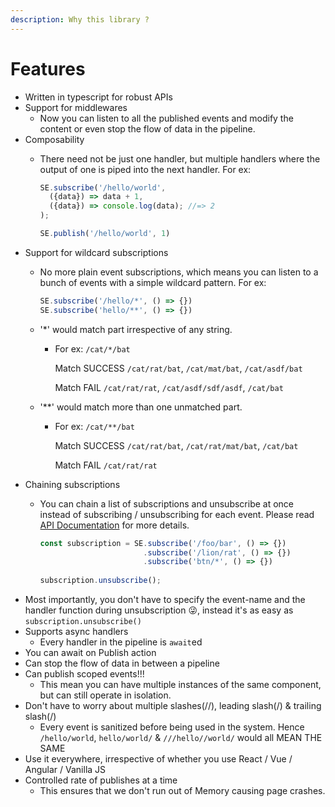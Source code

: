 ```yaml
---
description: Why this library ?
---
```


# Features

* Written in typescript for robust APIs
* Support for middlewares
  * Now you can listen to all the published events and modify the content or even stop the flow of data in the pipeline.
* Composability
  * There need not be just one handler, but multiple handlers where the output of one is piped into the next handler. For ex:

    ```javascript
    SE.subscribe('/hello/world', 
      ({data}) => data + 1, 
      ({data}) => console.log(data); //=> 2
    );

    SE.publish('/hello/world', 1)
    ```
* Support for wildcard subscriptions
  * No more plain event subscriptions, which means you can listen to a bunch of events with a simple wildcard pattern. For ex:

    ```javascript
    SE.subscribe('/hello/*', () => {})
    SE.subscribe('hello/**', () => {})
    ```

  * '\*' would match part irrespective of any string. 
    * For ex: `/cat/*/bat`   

      Match SUCCESS `/cat/rat/bat`, `/cat/mat/bat`, `/cat/asdf/bat`  

      Match FAIL    `/cat/rat/rat`, `/cat/asdf/sdf/asdf`, `/cat/bat`
  * '\*\*' would match more than one unmatched part. 
    * For ex: `/cat/**/bat`  

      Match SUCCESS `/cat/rat/bat`, `/cat/rat/mat/bat`, `/cat/bat`  

      Match FAIL    `/cat/rat/rat`
* Chaining subscriptions
  * You can chain a list of subscriptions and unsubscribe at once instead of subscribing / unsubscribing for each event. Please read [API Documentation](./#api-documentation) for more details.

    ```javascript
    const subscription = SE.subscribe('/foo/bar', () => {})
                           .subscribe('/lion/rat', () => {})
                           .subscribe('btn/*', () => {})
                
    subscription.unsubscribe();
    ```
* Most importantly, you don't have to specify the event-name and the handler function during unsubscription 😜, instead it's as easy as `subscription.unsubscribe()`
* Supports async handlers
  * Every handler in the pipeline is `await`ed
* You can await on Publish action
* Can stop the flow of data in between a pipeline
* Can publish scoped events!!!
  * This mean you can have multiple instances of the same component, but can still operate in isolation.
* Don't have to worry about multiple slashes\(//\), leading slash\(/\) & trailing slash\(/\)
  * Every event is sanitized before being used in the system. Hence `/hello/world`, `hello/world/` & `///hello//world/` would all MEAN THE SAME
* Use it everywhere, irrespective of whether you use React / Vue / Angular / Vanilla JS
* Controlled rate of publishes at a time
  * This ensures that we don't run out of Memory causing page crashes.



